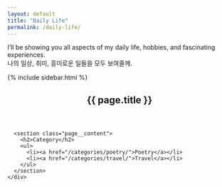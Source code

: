 ```yaml
---
layout: default
title: "Daily Life"
permalink: /daily-life/
---
```


I’ll be showing you all aspects of my daily life, hobbies, and fascinating experiences. <br>
나의 일상, 취미, 흥미로운 일들을 모두 보여줄께.

<div id="main" role="main">
  {% include sidebar.html %}

  <article class="page h-entry" itemscope itemtype="https://schema.org/CreativeWork">
    <div class="page__inner-wrap">
      <header>
        <h1 class="page__title">{{ page.title }}</h1>
      </header>

      <section class="page__content">
        <h2>Category</h2>
        <ul>
          <li><a href="/categories/poetry/">Poetry</a></li>
          <li><a href="/categories/travel/">Travel</a></li>
        </ul>
      </section>
    </div>
  </article>
</div>
